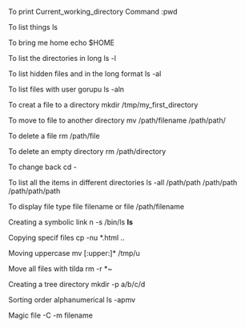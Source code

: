 To print Current_working_directory
Command :pwd

To list things
ls

To bring me home 
echo $HOME

To list the directories in long
ls -l

To list hidden files and in the long format
ls -al

To list files with user gorupu
ls -aln

To creat a file to a directory
mkdir /tmp/my_first_directory

To move to file to another directory
mv /path/filename /path/path/ 


To delete a file
rm /path/file


To delete an empty directory
rm /path/directory

To change back
cd -


To list all the items in different directories 
ls -all /path/path /path/path /path/path/path

To display file type 
file filename or file /path/filename

Creating a symbolic link
n -s /bin/ls __ls__

Copying specif files
cp -nu *.html ..

Moving uppercase
mv [:upper:]* /tmp/u

Move all files with tilda
rm -r *~

Creating a tree directory
mkdir -p a/b/c/d

Sorting order alphanumerical
ls -apmv

Magic
file -C -m filename


